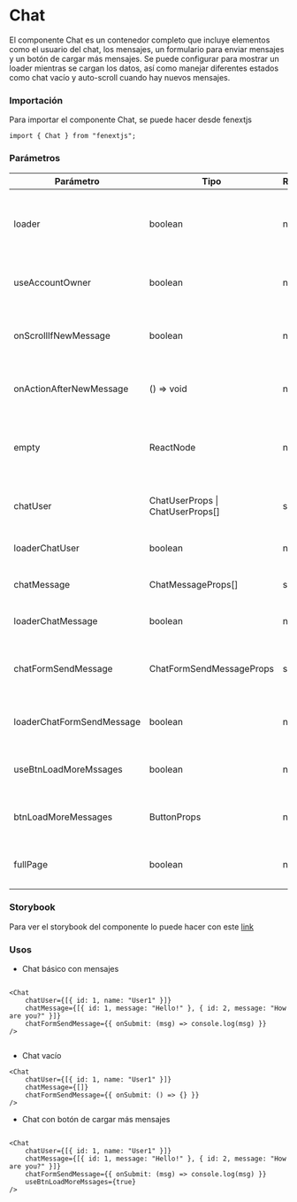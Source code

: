 # Chat

El componente Chat es un contenedor completo que incluye elementos como el usuario del chat, los mensajes, un formulario para enviar mensajes y un botón de cargar más mensajes. Se puede configurar para mostrar un loader mientras se cargan los datos, así como manejar diferentes estados como chat vacío y auto-scroll cuando hay nuevos mensajes.

### Importación

Para importar el componente Chat, se puede hacer desde fenextjs

```tsx copy
import { Chat } from "fenextjs";
```

### Parámetros

| Parámetro | Tipo | Requerido | Default | Descripcion |
| --------- | ---- | --------- | ------- | ----------- |
| loader | boolean | no | false | Si el chat está en estado de carga, deshabilitando otras acciones mientras se cargan los datos. |
| useAccountOwner | boolean | no | false | Si se debe mostrar al dueño de la cuenta en el chat. |
| onScrollIfNewMessage | boolean | no | true | Si se debe hacer scroll automáticamente cuando hay un nuevo mensaje. |
| onActionAfterNewMessage | () =\> void | no |  | Función que se ejecuta después de recibir un nuevo mensaje. |
| empty | ReactNode | no | \<Text\>There is not messages yet\</Text\>\<Telegram /\> | Contenido que se mostrará si no hay mensajes en el chat. |
| chatUser | ChatUserProps \| ChatUserProps[] | sí |  | Información del usuario o usuarios del chat. |
| loaderChatUser | boolean | no | false | Si el usuario del chat está en estado de carga. |
| chatMessage | ChatMessageProps[] | sí |  | Lista de mensajes del chat. |
| loaderChatMessage | boolean | no | false | Si los mensajes del chat están en estado de carga. |
| chatFormSendMessage | ChatFormSendMessageProps | sí |  | Propiedades del formulario para enviar un mensaje en el chat. |
| loaderChatFormSendMessage | boolean | no | false | Si el formulario de enviar mensaje está en estado de carga. |
| useBtnLoadMoreMssages | boolean | no | false | Si se debe mostrar el botón para cargar más mensajes. |
| btnLoadMoreMessages | ButtonProps | no | \{ children: "Load more messages" \} | Propiedades para el botón de cargar más mensajes. |
| fullPage | boolean | no | true | Si el chat debe mostrarse en modo de página completa. |

### Storybook

Para ver el storybook del componente lo puede hacer con este [link](https://fenextjs-component-storybook.vercel.app/?path=/story/chat-chat--index)

### Usos

- Chat básico con mensajes

```tsx copy

<Chat 
    chatUser={[{ id: 1, name: "User1" }]}
    chatMessage={[{ id: 1, message: "Hello!" }, { id: 2, message: "How are you?" }]}
    chatFormSendMessage={{ onSubmit: (msg) => console.log(msg) }}
/>
            
```

- Chat vacío

```tsx copy
<Chat 
    chatUser={[{ id: 1, name: "User1" }]} 
    chatMessage={[]} 
    chatFormSendMessage={{ onSubmit: () => {} }}
/>
```

- Chat con botón de cargar más mensajes

```tsx copy

<Chat 
    chatUser={[{ id: 1, name: "User1" }]}
    chatMessage={[{ id: 1, message: "Hello!" }, { id: 2, message: "How are you?" }]}
    chatFormSendMessage={{ onSubmit: (msg) => console.log(msg) }}
    useBtnLoadMoreMssages={true}
/>
            
```

